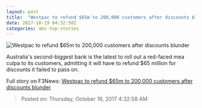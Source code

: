 ```yaml
---
layout: post
title:  "Westpac to refund $65m to 200,000 customers after discounts blunder"
date: 2017-10-19 04:32:58Z
categories: abc-top-stories
---
```


![Westpac to refund $65m to 200,000 customers after discounts blunder](http://www.abc.net.au/news/image/4012450-1x1-700x700.jpg)

Australia's second-biggest bank is the latest to roll out a red-faced mea culpa to its customers, admitting it will have to refund $65 million for discounts it failed to pass on.


Full story on F3News: [Westpac to refund $65m to 200,000 customers after discounts blunder](http://www.f3nws.com/n/MZFtXE)

> Posted on: Thursday, October 19, 2017 4:32:58 AM
